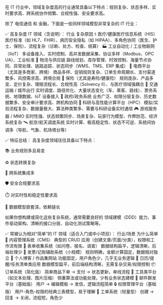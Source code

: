 
在 IT 行业中，领域复杂度高的行业通常具备以下特点：规则复杂、状态多样、实时要求高、跨系统协作频繁、合规性强、安全要求高。

除了 电信通信 和 金融，下面是一些同样领域模型非常复杂的 IT 行业：

✅ 高复杂度 IT 领域（含说明）：
行业	复杂原因
⚕️ 医疗/健康医疗信息系统（HIS）	医疗标准（如 HL7、FHIR）、病历安全隐私（如 HIPAA）、多角色协同（医生、护士、保险）、流程复杂（诊断、处方、检查、结算）
🏭 工业自动化 / 工业物联网（IIoT）	多设备接入、实时控制、高并发数据采集、协议多样（Modbus、OPC UA）、工业标准
🚚 物流与供应链	路线规划、库存管理、时效控制、海量节点协同、异常处理、链路追踪、状态同步（WMS、TMS、ERP 集成）
🛒 电商平台（尤其是多商家、跨境）	商品多样、促销规则复杂、订单生命周期长、支付渠道繁多、风控需求高、跨境合规
🏥 保险（尤其是寿险/健康险）	规则庞杂、产品多变、定价复杂、理赔流程长、合规性高（Solvency II）、与医疗领域强耦合
🚆 交通运输 / 城市出行	实时调度、路径优化、大量状态变化（车、乘客、路线）、票务系统、地理数据、IoT 设备接入
🛂 政府/政务系统	业务广泛、权限分层复杂、历史数据繁多、安全审计要求高、跨机构协同
🧪 科研与高性能计算平台（HPC）	模拟/实验流程复杂、数据量极大、算法种类繁多、需要与科研设备实时通信
🎮 游戏服务器 / MMO	实时性强、状态频繁同步、场景复杂、玩家行为模型、作弊防范、经济系统复杂
🛰️ 航空/航天调度系统	实时计算、极高稳定性、状态不可逆、系统间协调多（导航、气象、机场塔台等）

✅ 特征总结：
高复杂度领域往往具备以下特点：

📚 业务规则多且易变

♻️ 状态转换复杂

🧱 跨系统集成多

🛡️ 安全合规要求高

⏱️ 对实时性和稳定性要求高

🧩 数据模型嵌套深，依赖链长

如果你想构建或简化这些复杂系统，通常需要良好的 领域建模（DDD）能力、事件驱动架构、清晰的接口分层、自动化测试策略等。





✅ 常被认为相对“简单”的 IT 领域（适合入门或中小项目）：
行业/场景	为什么简单
📝 内容管理系统（CMS）	典型的 CRUD 应用（创建文章/页面/分类），权限和工作流有限
📄 表单收集系统（如问卷、报名、调查）	数据结构扁平，逻辑清晰，后端处理少
🧾 发票/记账辅助系统（小规模）	规则明确，金额计算固定，数据相对独立
🧍 个人博客 / 作品集网站	功能固定，用户角色少，几乎无业务逻辑
📅 日历/提醒/任务清单类应用	数据模型扁平，前后端结构清晰，无需复杂交易/权限控制
📦 订单系统（简化版）	简单商品下单 → 支付 → 状态更新，单线流程
🧰 工具类平台（如文本处理、图片压缩）	侧重算法或功能处理，少有业务状态建模
📧 邮件群发平台（基础版）	用户 → 编辑模板 → 发信，逻辑流程简单
🔒 权限管理平台（基础版）	用户-角色-权限的经典三表模型，易于理解
🎫 工单系统（轻量型）	创建 → 回复 → 关闭，流程短，角色少